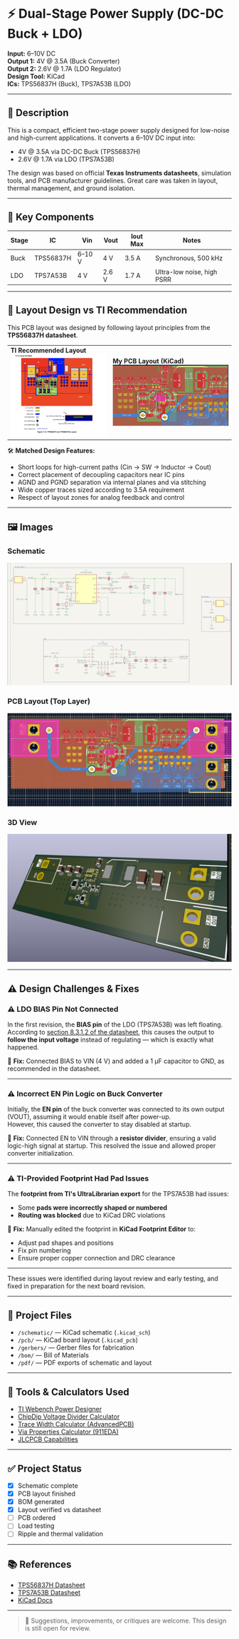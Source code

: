 # ⚡ Dual-Stage Power Supply (DC-DC Buck + LDO)

**Input:** 6–10V DC  
**Output 1:** 4V @ 3.5A (Buck Converter)  
**Output 2:** 2.6V @ 1.7A (LDO Regulator)  
**Design Tool:** KiCad  
**ICs:** TPS56837H (Buck), TPS7A53B (LDO)

---

## 🧩 Description

This is a compact, efficient two-stage power supply designed for low-noise and high-current applications. It converts a 6–10V DC input into:

- 4V @ 3.5A via DC-DC Buck (TPS56837H)
- 2.6V @ 1.7A via LDO (TPS7A53B)

The design was based on official **Texas Instruments datasheets**, simulation tools, and PCB manufacturer guidelines. Great care was taken in layout, thermal management, and ground isolation.

---

## 🔧 Key Components

| Stage | IC           | Vin         | Vout | Iout Max | Notes                        |
|-------|--------------|-------------|------|----------|------------------------------|
| Buck  | TPS56837H    | 6–10 V      | 4 V  | 3.5 A    | Synchronous, 500 kHz         |
| LDO   | TPS7A53B     | 4 V         | 2.6 V| 1.7 A    | Ultra-low noise, high PSRR   |

---

## 📐 Layout Design vs TI Recommendation

This PCB layout was designed by following layout principles from the **TPS56837H datasheet**.

<table>
  <tr>
    <td><b>TI Recommended Layout</b><br/><img src="img/tps56837h_layout_example.png" width="400"/></td>
    <td><b>My PCB Layout (KiCad)</b><br/><img src="img/upclose.png" width="600"/></td>
  </tr>
</table>

🛠️ **Matched Design Features:**
- Short loops for high-current paths (Cin → SW → Inductor → Cout)
- Correct placement of decoupling capacitors near IC pins
- AGND and PGND separation via internal planes and via stitching
- Wide copper traces sized according to 3.5A requirement
- Respect of layout zones for analog feedback and control

---

## 🖼️ Images

### Schematic  
![schematic](img/schematic.png)

### PCB Layout (Top Layer)  
![PCB Top Layer](img/top_PCB.png)

### 3D View  
![3D View](img/3D_PCB.png)

---

## ⚠️ Design Challenges & Fixes

### ⚠️ LDO BIAS Pin Not Connected

In the first revision, the **BIAS pin** of the LDO (TPS7A53B) was left floating.  
According to [section 8.3.1.2 of the datasheet](https://www.ti.com/lit/ds/symlink/tps7a53b.pdf#page=19), this causes the output to **follow the input voltage** instead of regulating — which is exactly what happened.

📌 **Fix:** Connected BIAS to VIN (4 V) and added a 1 µF capacitor to GND, as recommended in the datasheet.

---

### ⚠️ Incorrect EN Pin Logic on Buck Converter

Initially, the **EN pin** of the buck converter was connected to its own output (VOUT), assuming it would enable itself after power-up.  
However, this caused the converter to stay disabled at startup.

📌 **Fix:** Connected EN to VIN through a **resistor divider**, ensuring a valid logic-high signal at startup. This resolved the issue and allowed proper converter initialization.

---

### ⚠️ TI-Provided Footprint Had Pad Issues

The **footprint from TI's UltraLibrarian export** for the TPS7A53B had issues:
- Some **pads were incorrectly shaped or numbered**
- **Routing was blocked** due to KiCad DRC violations

📌 **Fix:** Manually edited the footprint in **KiCad Footprint Editor** to:
- Adjust pad shapes and positions
- Fix pin numbering
- Ensure proper copper connection and DRC clearance

---

These issues were identified during layout review and early testing, and fixed in preparation for the next board revision.

---

## 📁 Project Files

- `/schematic/` — KiCad schematic (`.kicad_sch`)  
- `/pcb/` — KiCad board layout (`.kicad_pcb`)  
- `/gerbers/` — Gerber files for fabrication  
- `/bom/` — Bill of Materials  
- `/pdf/` — PDF exports of schematic and layout

---

## 🧮 Tools & Calculators Used

- [TI Webench Power Designer](https://webench.ti.com/power-designer/)
- [ChipDip Voltage Divider Calculator](https://www.chipdip.ru/calc/voltage-divider)
- [Trace Width Calculator (AdvancedPCB)](https://www.advancedpcb.com/en-us/tools/trace-width-calculator/)
- [Via Properties Calculator (911EDA)](https://www.911eda.com/pcb-design-calculators/via-properties-calculator/)
- [JLCPCB Capabilities](https://jlcpcb.com/capabilities/pcb-capabilities)

---

## ✅ Project Status

- [x] Schematic complete  
- [x] PCB layout finished  
- [x] BOM generated  
- [x] Layout verified vs datasheet  
- [ ] PCB ordered  
- [ ] Load testing  
- [ ] Ripple and thermal validation

---

## 📚 References

- [TPS56837H Datasheet](https://www.ti.com/product/TPS56837H)
- [TPS7A53B Datasheet](https://www.ti.com/product/TPS7A53B)
- [KiCad Docs](https://docs.kicad.org/)

---

> 💬 Suggestions, improvements, or critiques are welcome. This design is still open for review.

